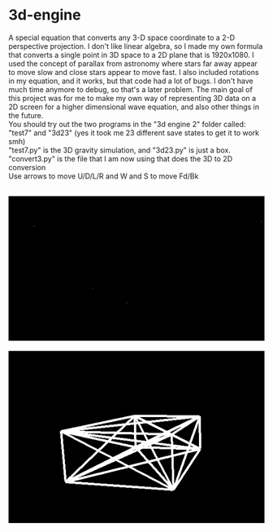 # 3d-engine
A special equation that converts any 3-D space coordinate to a 2-D perspective projection. I don't like linear algebra, so I made my own formula that converts a single point in 3D space to a 2D plane that is 1920x1080. I used the concept of parallax from astronomy where stars far away appear to move slow and close stars appear to move fast. I also included rotations in my equation, and it works, but that code had a lot of bugs. I don't have much time anymore to debug, so that's a later problem. The main goal of this project was for me to make my own way of representing 3D data on a 2D screen for a higher dimensional wave equation, and also other things in the future. <br />
You should try out the two programs in the "3d engine 2" folder called: "test7" and "3d23" (yes it took me 23 different save states to get it to work smh)<br />
"test7.py" is the 3D gravity simulation, and "3d23.py" is just a box.<br />
"convert3.py" is the file that I am now using that does the 3D to 2D conversion<br />
Use arrows to move U/D/L/R and W and S to move Fd/Bk
<br /><br />





![Gravity Particles in 3D!](https://github.com/BryceP-44/3d-engine/blob/main/3d%20gif.gif)
<br /><br />
![A boring box I used for original testing](https://github.com/BryceP-44/3d-engine/blob/main/3d%20engine%202/3d%20box%20pic.png)
